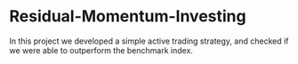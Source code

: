 # Residual-Momentum-Investing

In this project we developed a simple active trading strategy, and checked if we were able to outperform the benchmark index.
